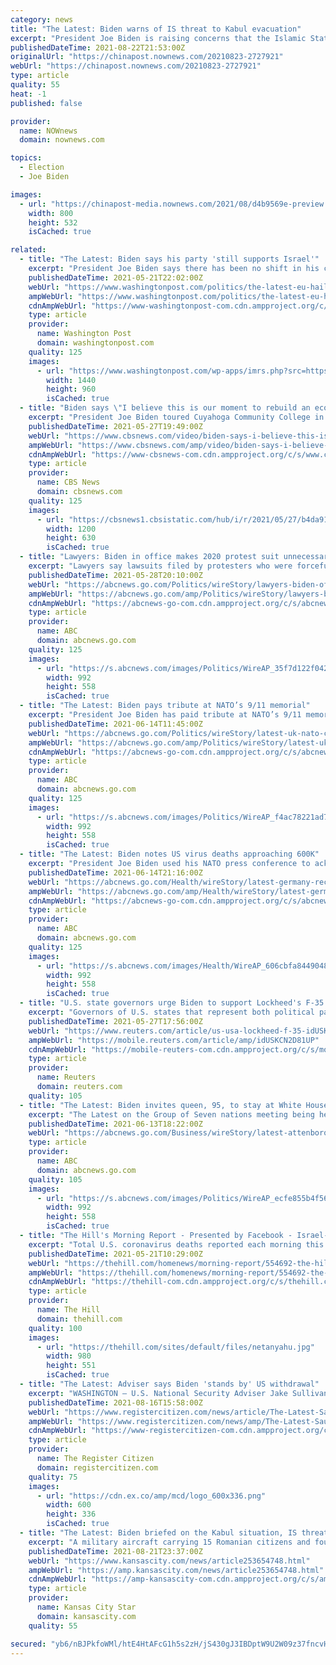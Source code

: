 ```yaml
---
category: news
title: "The Latest: Biden warns of IS threat to Kabul evacuation"
excerpt: "President Joe Biden is raising concerns that the Islamic State poses a threat as American troops seek to evacuate thousands of U.S. citizens and Afghan allies from Afghanistan. Biden in remarks at the White House on Sunday noted that the terror group is a “sworn enemy of the Taliban” and said that the"
publishedDateTime: 2021-08-22T21:53:00Z
originalUrl: "https://chinapost.nownews.com/20210823-2727921"
webUrl: "https://chinapost.nownews.com/20210823-2727921"
type: article
quality: 55
heat: -1
published: false

provider:
  name: NOWnews
  domain: nownews.com

topics:
  - Election
  - Joe Biden

images:
  - url: "https://chinapost-media.nownews.com/2021/08/d4b9569e-preview.jpg"
    width: 800
    height: 532
    isCached: true

related:
  - title: "The Latest: Biden says his party 'still supports Israel'"
    excerpt: "President Joe Biden says there has been no shift in his commitment to Israel’s security, but insisted a two-state solution that includes a state for Palestinians remains “the only answer” to that conf"
    publishedDateTime: 2021-05-21T22:02:00Z
    webUrl: "https://www.washingtonpost.com/politics/the-latest-eu-hails-gaza-cease-fire-calls-for-peace-talks/2021/05/21/12fb6d5c-ba17-11eb-bc4a-62849cf6cca9_story.html"
    ampWebUrl: "https://www.washingtonpost.com/politics/the-latest-eu-hails-gaza-cease-fire-calls-for-peace-talks/2021/05/21/12fb6d5c-ba17-11eb-bc4a-62849cf6cca9_story.html?outputType=amp"
    cdnAmpWebUrl: "https://www-washingtonpost-com.cdn.ampproject.org/c/s/www.washingtonpost.com/politics/the-latest-eu-hails-gaza-cease-fire-calls-for-peace-talks/2021/05/21/12fb6d5c-ba17-11eb-bc4a-62849cf6cca9_story.html?outputType=amp"
    type: article
    provider:
      name: Washington Post
      domain: washingtonpost.com
    quality: 125
    images:
      - url: "https://www.washingtonpost.com/wp-apps/imrs.php?src=https://arc-anglerfish-washpost-prod-washpost.s3.amazonaws.com/public/KTHNPHV2Q4I6XPCKMKCJZ5WMVE.jpg&w=1440"
        width: 1440
        height: 960
        isCached: true
  - title: "Biden says \"I believe this is our moment to rebuild an economy\""
    excerpt: "President Joe Biden toured Cuyahoga Community College in Cleveland on Thursday and touted his economic recovery plans. \"Wall Street did not build this country,\" the president said. \"The middle class built this country."
    publishedDateTime: 2021-05-27T19:49:00Z
    webUrl: "https://www.cbsnews.com/video/biden-says-i-believe-this-is-our-moment-to-rebuild-an-economy/"
    ampWebUrl: "https://www.cbsnews.com/amp/video/biden-says-i-believe-this-is-our-moment-to-rebuild-an-economy/"
    cdnAmpWebUrl: "https://www-cbsnews-com.cdn.ampproject.org/c/s/www.cbsnews.com/amp/video/biden-says-i-believe-this-is-our-moment-to-rebuild-an-economy/"
    type: article
    provider:
      name: CBS News
      domain: cbsnews.com
    quality: 125
    images:
      - url: "https://cbsnews1.cbsistatic.com/hub/i/r/2021/05/27/b4da91f6-0a24-4833-98d4-5172e63eafc2/thumbnail/1200x630/85340a156461e968b9635e5794d705e5/cbsn-fusion-biden-says-i-believe-this-is-our-moment-to-rebuild-an-economy-thumbnail-724455-640x360.jpg"
        width: 1200
        height: 630
        isCached: true
  - title: "Lawyers: Biden in office makes 2020 protest suit unnecessary"
    excerpt: "Lawyers say lawsuits filed by protesters who were forcefully removed from a park near the White House before a photo op by former President Donald Trump should be dismissed"
    publishedDateTime: 2021-05-28T20:10:00Z
    webUrl: "https://abcnews.go.com/Politics/wireStory/lawyers-biden-office-makes-2020-protest-suit-unnecessary-77969542"
    ampWebUrl: "https://abcnews.go.com/amp/Politics/wireStory/lawyers-biden-office-makes-2020-protest-suit-unnecessary-77969542"
    cdnAmpWebUrl: "https://abcnews-go-com.cdn.ampproject.org/c/s/abcnews.go.com/amp/Politics/wireStory/lawyers-biden-office-makes-2020-protest-suit-unnecessary-77969542"
    type: article
    provider:
      name: ABC
      domain: abcnews.go.com
    quality: 125
    images:
      - url: "https://s.abcnews.com/images/Politics/WireAP_35f7d122f04244f582f753f9a7d005ba_16x9_992.jpg"
        width: 992
        height: 558
        isCached: true
  - title: "The Latest: Biden pays tribute at NATO’s 9/11 memorial"
    excerpt: "President Joe Biden has paid tribute at NATO’s 9/11 memorial as he wraps up his meeting with members of the military alliance"
    publishedDateTime: 2021-06-14T11:45:00Z
    webUrl: "https://abcnews.go.com/Politics/wireStory/latest-uk-nato-china-rival-russia-78263126"
    ampWebUrl: "https://abcnews.go.com/amp/Politics/wireStory/latest-uk-nato-china-rival-russia-78263126"
    cdnAmpWebUrl: "https://abcnews-go-com.cdn.ampproject.org/c/s/abcnews.go.com/amp/Politics/wireStory/latest-uk-nato-china-rival-russia-78263126"
    type: article
    provider:
      name: ABC
      domain: abcnews.go.com
    quality: 125
    images:
      - url: "https://s.abcnews.com/images/Politics/WireAP_f4ac78221ad745bd88c0755101e44a82_16x9_992.jpg"
        width: 992
        height: 558
        isCached: true
  - title: "The Latest: Biden notes US virus deaths approaching 600K"
    excerpt: "President Joe Biden used his NATO press conference to acknowledge the approaching grim milestone of 600,000 Americans dead from the coronavirus pandemic and to urge more Americans to get vaccinated"
    publishedDateTime: 2021-06-14T21:16:00Z
    webUrl: "https://abcnews.go.com/Health/wireStory/latest-germany-records-fewest-virus-cases-months-78261940"
    ampWebUrl: "https://abcnews.go.com/amp/Health/wireStory/latest-germany-records-fewest-virus-cases-months-78261940"
    cdnAmpWebUrl: "https://abcnews-go-com.cdn.ampproject.org/c/s/abcnews.go.com/amp/Health/wireStory/latest-germany-records-fewest-virus-cases-months-78261940"
    type: article
    provider:
      name: ABC
      domain: abcnews.go.com
    quality: 125
    images:
      - url: "https://s.abcnews.com/images/Health/WireAP_606cbfa84490486c95b5acda2009f50b_16x9_992.jpg"
        width: 992
        height: 558
        isCached: true
  - title: "U.S. state governors urge Biden to support Lockheed's F-35 jet"
    excerpt: "Governors of U.S. states that represent both political parties have written letters to President Joe Biden supporting the purchase of F-35 jets made by Lockheed Martin Co."
    publishedDateTime: 2021-05-27T17:56:00Z
    webUrl: "https://www.reuters.com/article/us-usa-lockheed-f-35-idUSKCN2D81UP"
    ampWebUrl: "https://mobile.reuters.com/article/amp/idUSKCN2D81UP"
    cdnAmpWebUrl: "https://mobile-reuters-com.cdn.ampproject.org/c/s/mobile.reuters.com/article/amp/idUSKCN2D81UP"
    type: article
    provider:
      name: Reuters
      domain: reuters.com
    quality: 105
  - title: "The Latest: Biden invites queen, 95, to stay at White House"
    excerpt: "The Latest on the Group of Seven nations meeting being held in England: WINDSOR, England - U.S. President Joe Biden says he has invited Queen Elizabeth II to stay at the White House. Biden and his wife,"
    publishedDateTime: 2021-06-13T18:22:00Z
    webUrl: "https://abcnews.go.com/Business/wireStory/latest-attenborough-speed-climate-action-78249177"
    type: article
    provider:
      name: ABC
      domain: abcnews.go.com
    quality: 105
    images:
      - url: "https://s.abcnews.com/images/Politics/WireAP_ecfe855b4f5640439bfb1312a12ee4d5_16x9_992.jpg"
        width: 992
        height: 558
        isCached: true
  - title: "The Hill's Morning Report - Presented by Facebook - Israel-Hamas cease-fire underway; Biden praises 'unconditional' truce"
    excerpt: "Total U.S. coronavirus deaths reported each morning this week: Monday, 585,970; Tuesday, 586,359; Wednesday, 587,219; Thursday, 587,874. Friday, 588,539. A cease-fire took effect between Israel and Hamas hours after Israeli Prime Minister Benjamin Netanyahu ’s Security Cabinet approved a unilateral halt to an 11-day military operation in the Gaza Strip."
    publishedDateTime: 2021-05-21T10:29:00Z
    webUrl: "https://thehill.com/homenews/morning-report/554692-the-hills-morning-report"
    ampWebUrl: "https://thehill.com/homenews/morning-report/554692-the-hills-morning-report?amp"
    cdnAmpWebUrl: "https://thehill-com.cdn.ampproject.org/c/s/thehill.com/homenews/morning-report/554692-the-hills-morning-report?amp"
    type: article
    provider:
      name: The Hill
      domain: thehill.com
    quality: 100
    images:
      - url: "https://thehill.com/sites/default/files/netanyahu.jpg"
        width: 980
        height: 551
        isCached: true
  - title: "The Latest: Adviser says Biden 'stands by' US withdrawal"
    excerpt: "WASHINGTON — U.S. National Security Adviser Jake Sullivan says the failure of the Afghan military is to blame for the Taliban’s swift takeover of Afghanistan. Sullivan said Monday that President Joe Biden didn’t want the U."
    publishedDateTime: 2021-08-16T15:58:00Z
    webUrl: "https://www.registercitizen.com/news/article/The-Latest-Saudi-embassy-evacuated-N-Zealand-16389151.php"
    ampWebUrl: "https://www.registercitizen.com/news/amp/The-Latest-Saudi-embassy-evacuated-N-Zealand-16389151.php"
    cdnAmpWebUrl: "https://www-registercitizen-com.cdn.ampproject.org/c/s/www.registercitizen.com/news/amp/The-Latest-Saudi-embassy-evacuated-N-Zealand-16389151.php"
    type: article
    provider:
      name: The Register Citizen
      domain: registercitizen.com
    quality: 75
    images:
      - url: "https://cdn.ex.co/amp/mcd/logo_600x336.png"
        width: 600
        height: 336
        isCached: true
  - title: "The Latest: Biden briefed on the Kabul situation, IS threat"
    excerpt: "A military aircraft carrying 15 Romanian citizens and four Bulgarians who were initially evacuated from Kabul to Islamabad has landed safely in Romania."
    publishedDateTime: 2021-08-21T23:37:00Z
    webUrl: "https://www.kansascity.com/news/article253654748.html"
    ampWebUrl: "https://amp.kansascity.com/news/article253654748.html"
    cdnAmpWebUrl: "https://amp-kansascity-com.cdn.ampproject.org/c/s/amp.kansascity.com/news/article253654748.html"
    type: article
    provider:
      name: Kansas City Star
      domain: kansascity.com
    quality: 55

secured: "yb6/nBJPkfoWMl/htE4HtAFcG1h5s2zH/jS430gJ3IBDptW9U2W09z37fncvHLW9OjYNAJKzwxHLyKQVcxybHBkpIuFo6cZECC8dNvTmHJHYUH2GNhT35DORpvLGpKEdXEAOxIdCnu0va+ynyC34R9g3NLc/lBjS0DnfBbBQo7H10BEENS34hnGSv3jG6eaIOJZGcviHytQrglGXllZroYVM0ZjWouRCvTBcwBELBWSxJzI/EIS3z+gcW3sYfzeLO2pQxYRT/kn+lmAdnq2tU5skC7ZRx2hI2jCETu/TISoeGCes20i/xuragTrIfyqkjHxz8bx8yXr2p2n4Kq40zHE/uA0pL3Bx2gPBbV/Ad8Q=;fpWbfJ+G72peu6PrYWJrrQ=="
---
```


